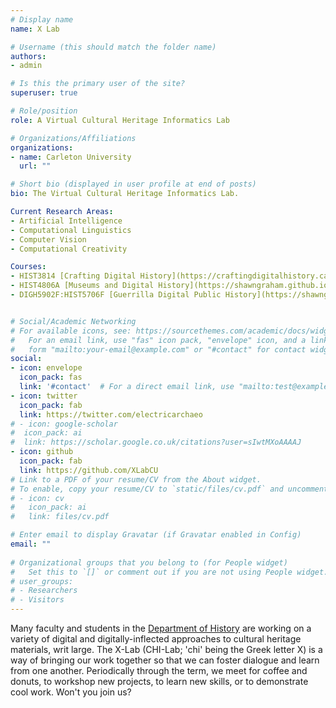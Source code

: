 ```yaml
---
# Display name
name: X Lab

# Username (this should match the folder name)
authors:
- admin

# Is this the primary user of the site?
superuser: true

# Role/position
role: A Virtual Cultural Heritage Informatics Lab

# Organizations/Affiliations
organizations:
- name: Carleton University
  url: ""

# Short bio (displayed in user profile at end of posts)
bio: The Virtual Cultural Heritage Informatics Lab.

Current Research Areas:
- Artificial Intelligence
- Computational Linguistics
- Computer Vision
- Computational Creativity

Courses:
- HIST3814 [Crafting Digital History](https://craftingdigitalhistory.ca)
- HIST4806A [Museums and Digital History](https://shawngraham.github.io/chi)
- DIGH5902F:HIST5706F [Guerrilla Digital Public History](https://shawngraham.github.io/guerrilla-dh)


# Social/Academic Networking
# For available icons, see: https://sourcethemes.com/academic/docs/widgets/#icons
#   For an email link, use "fas" icon pack, "envelope" icon, and a link in the
#   form "mailto:your-email@example.com" or "#contact" for contact widget.
social:
- icon: envelope
  icon_pack: fas
  link: '#contact'  # For a direct email link, use "mailto:test@example.org".
- icon: twitter
  icon_pack: fab
  link: https://twitter.com/electricarchaeo
# - icon: google-scholar
#  icon_pack: ai
#  link: https://scholar.google.co.uk/citations?user=sIwtMXoAAAAJ
- icon: github
  icon_pack: fab
  link: https://github.com/XLabCU
# Link to a PDF of your resume/CV from the About widget.
# To enable, copy your resume/CV to `static/files/cv.pdf` and uncomment the lines below.  
# - icon: cv
#   icon_pack: ai
#   link: files/cv.pdf

# Enter email to display Gravatar (if Gravatar enabled in Config)
email: ""
  
# Organizational groups that you belong to (for People widget)
#   Set this to `[]` or comment out if you are not using People widget.  
# user_groups:
# - Researchers
# - Visitors
---
```


Many faculty and students in the [Department of History](https://carleton.ca/history) are working on a variety of digital and digitally-inflected approaches to cultural heritage materials, writ large. The X-Lab (CHI-Lab; 'chi' being the Greek letter X) is a way of bringing our work together so that we can foster dialogue and learn from one another. Periodically through the term, we meet for coffee and donuts, to workshop new projects, to learn new skills, or to demonstrate cool work. Won't you join us?
